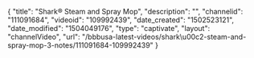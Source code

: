 {
    "title": "Shark&reg; Steam and Spray Mop",
    "description": "",
    "channelid": "111091684",
    "videoid": "109992439",
    "date_created": "1502523121",
    "date_modified": "1504049176",
    "type": "captivate",
    "layout": "channelVideo",
    "url": "\/bbbusa-latest-videos\/shark\u00c2-steam-and-spray-mop-3-notes\/111091684-109992439"
}